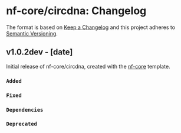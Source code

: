 # nf-core/circdna: Changelog

The format is based on [Keep a Changelog](https://keepachangelog.com/en/1.0.0/)
and this project adheres to [Semantic Versioning](https://semver.org/spec/v2.0.0.html).

## v1.0.2dev - [date]

Initial release of nf-core/circdna, created with the [nf-core](https://nf-co.re/) template.

### `Added`

### `Fixed`

### `Dependencies`

### `Deprecated`
